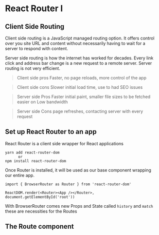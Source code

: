 # React Router I
## Client Side Routing
  Client side routing is a JavaScript managed routing option. It offers control over you site URL and content without necessarily having to wait for a server to respond with content.

  Server side routing is how the internet has worked for decades. Every link click and address bar change is a new request to a remote server.
  Server routing is not very efficient.

  > Client side pros
    Faster, no page reloads, more control of the app

  > Client side cons
    Slower initial load time, use to had SEO issues

  > Server side Pros
    Faster initial paint, smaller file sizes to be fetched
    easier on Low bandwidth

  > Server side Cons
    page refreshes, contacting server with every request

## Set up React Router to an app
  React Router is a client side wrapper for React applications

    yarn add react-router-dom
          or
    npm install react-router-dom

  Once Router is installed, it will be used as our base component wrapping our entire app.

    import { BrowserRouter as Router } from 'react-router-dom'

    ReactDOM.render(<Router><App /></Router>, document.getElementById('root'))

  With BrowserRouter comes new Props and State called `history` and `match` these are necessities for the Routes

## The Route component